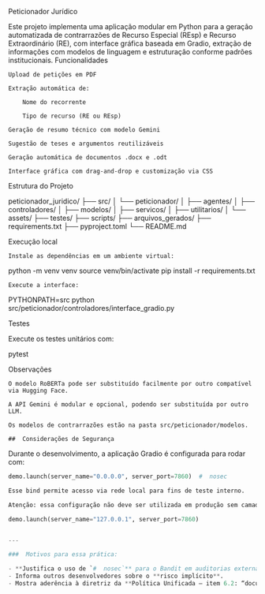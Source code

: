 Peticionador Jurídico

Este projeto implementa uma aplicação modular em Python para a geração automatizada de contrarrazões de Recurso Especial (REsp) e Recurso Extraordinário (RE), com interface gráfica baseada em Gradio, extração de informações com modelos de linguagem e estruturação conforme padrões institucionais.
Funcionalidades

    Upload de petições em PDF

    Extração automática de:

        Nome do recorrente

        Tipo de recurso (RE ou REsp)

    Geração de resumo técnico com modelo Gemini

    Sugestão de teses e argumentos reutilizáveis

    Geração automática de documentos .docx e .odt

    Interface gráfica com drag-and-drop e customização via CSS

Estrutura do Projeto

peticionador_juridico/
├── src/
│   └── peticionador/
│       ├── agentes/
│       ├── controladores/
│       ├── modelos/
│       ├── servicos/
│       ├── utilitarios/
│       └── assets/
├── testes/
├── scripts/
├── arquivos_gerados/
├── requirements.txt
├── pyproject.toml
└── README.md

Execução local

    Instale as dependências em um ambiente virtual:

python -m venv venv
source venv/bin/activate
pip install -r requirements.txt

    Execute a interface:

PYTHONPATH=src python src/peticionador/controladores/interface_gradio.py

Testes

Execute os testes unitários com:

pytest

Observações

    O modelo RoBERTa pode ser substituído facilmente por outro compatível via Hugging Face.

    A API Gemini é modular e opcional, podendo ser substituída por outro LLM.

    Os modelos de contrarrazões estão na pasta src/peticionador/modelos.

    ##  Considerações de Segurança

Durante o desenvolvimento, a aplicação Gradio é configurada para rodar com:

```python
demo.launch(server_name="0.0.0.0", server_port=7860)  #  nosec

Esse bind permite acesso via rede local para fins de teste interno.

Atenção: essa configuração não deve ser utilizada em produção sem camada de autenticação, firewall, proxy reverso e HTTPS. Caso deseje restringir o acesso, modifique para:

demo.launch(server_name="127.0.0.1", server_port=7860)


---

###  Motivos para essa prática:

- **Justifica o uso de `#  nosec`** para o Bandit em auditorias externas.
- Informa outros desenvolvedores sobre o **risco implícito**.
- Mostra aderência à diretriz da **Política Unificada – item 6.2: “documentar decisões de segurança explícitas”**.

